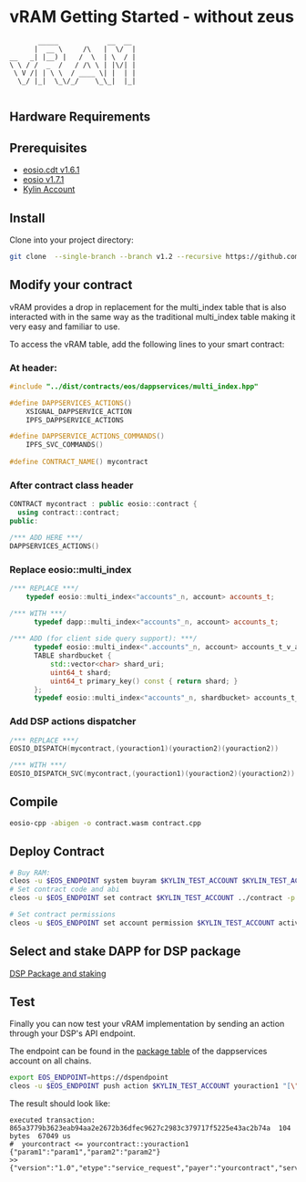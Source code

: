 vRAM Getting Started - without zeus
===================================

```            
       _____            __  __ 
      |  __ \     /\   |  \/  |
__   _| |__) |   /  \  | \  / |
\ \ / /  _  /   / /\ \ | |\/| |
 \ V /| | \ \  / ____ \| |  | |
  \_/ |_|  \_\/_/    \_\_|  |_|
            
```

## Hardware Requirements

## Prerequisites

* [eosio.cdt v1.6.1](https://github.com/EOSIO/eosio.cdt/releases/tag/v1.6.1)
* [eosio v1.7.1](https://github.com/EOSIO/eos/releases/tag/v1.7.1)
* [Kylin Account](kylin-account.md)

## Install

Clone into your project directory:
```bash
git clone  --single-branch --branch v1.2 --recursive https://github.com/liquidapps-io/dist
```


## Modify your contract

vRAM provides a drop in replacement for the multi_index table that is also interacted with in the same way as the traditional multi_index table making it very easy and familiar to use.  

To access the vRAM table, add the following lines to your smart contract:

### At header:
```cpp
#include "../dist/contracts/eos/dappservices/multi_index.hpp"

#define DAPPSERVICES_ACTIONS()
    XSIGNAL_DAPPSERVICE_ACTION
    IPFS_DAPPSERVICE_ACTIONS

#define DAPPSERVICE_ACTIONS_COMMANDS()
    IPFS_SVC_COMMANDS()
    
#define CONTRACT_NAME() mycontract
```
### After contract class header
```cpp
CONTRACT mycontract : public eosio::contract { 
  using contract::contract; 
public: 

/*** ADD HERE ***/
DAPPSERVICES_ACTIONS()
```

### Replace eosio::multi_index
```cpp
/*** REPLACE ***/
    typedef eosio::multi_index<"accounts"_n, account> accounts_t;

/*** WITH ***/
      typedef dapp::multi_index<"accounts"_n, account> accounts_t;
      
/*** ADD (for client side query support): ***/
      typedef eosio::multi_index<".accounts"_n, account> accounts_t_v_abi;
      TABLE shardbucket {
          std::vector<char> shard_uri;
          uint64_t shard;
          uint64_t primary_key() const { return shard; }
      };
      typedef eosio::multi_index<"accounts"_n, shardbucket> accounts_t_abi;
```

### Add DSP actions dispatcher
```cpp
/*** REPLACE ***/
EOSIO_DISPATCH(mycontract,(youraction1)(youraction2)(youraction2))

/*** WITH ***/
EOSIO_DISPATCH_SVC(mycontract,(youraction1)(youraction2)(youraction2))
```

## Compile
```bash
eosio-cpp -abigen -o contract.wasm contract.cpp
```

## Deploy Contract
```bash
# Buy RAM:
cleos -u $EOS_ENDPOINT system buyram $KYLIN_TEST_ACCOUNT $KYLIN_TEST_ACCOUNT "50.0000 EOS" -p $KYLIN_TEST_ACCOUNT@active
# Set contract code and abi
cleos -u $EOS_ENDPOINT set contract $KYLIN_TEST_ACCOUNT ../contract -p $KYLIN_TEST_ACCOUNT@active

# Set contract permissions
cleos -u $EOS_ENDPOINT set account permission $KYLIN_TEST_ACCOUNT active "{\"threshold\":1,\"keys\":[\"$KYLIN_TEST_PUBLIC_KEY\"],\"accounts\":[{\"permission\":{\"actor\":\"eosio.code\",\"permission\":\"active\"},\"weight\":1}]}" active -p $KYLIN_TEST_ACCOUNT@active
```

## Select and stake DAPP for DSP package

[DSP Package and staking](dsp-packages-and-staking.md)

## Test
Finally you can now test your vRAM implementation by sending an action through your DSP's API endpoint.  

The endpoint can be found in the [package table](https://kylin.eosx.io/account/dappservices?mode=contract&sub=tables&table=package&lowerBound=&upperBound=&limit=100) of the dappservices account on all chains.

```bash
export EOS_ENDPOINT=https://dspendpoint
cleos -u $EOS_ENDPOINT push action $KYLIN_TEST_ACCOUNT youraction1 "[\"param1\",\"param2\"]" -p $KYLIN_TEST_ACCOUNT@active
```

The result should look like:
```
executed transaction: 865a3779b3623eab94aa2e2672b36dfec9627c2983c379717f5225e43ac2b74a  104 bytes  67049 us
#  yourcontract <= yourcontract::youraction1         {"param1":"param1","param2":"param2"}
>> {"version":"1.0","etype":"service_request","payer":"yourcontract","service":"ipfsservice1","action":"commit","provider":"","data":"DH......"}
```